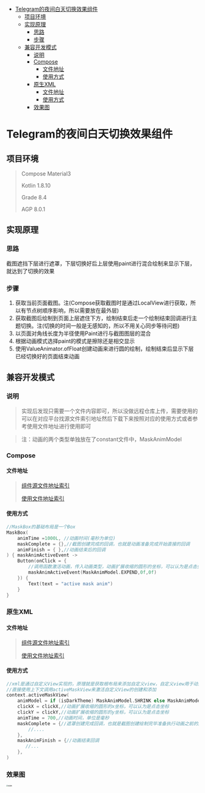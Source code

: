 - [Telegram的夜间白天切换效果组件](#telegram的夜间白天切换效果组件)
  - [项目环境](#项目环境)
  - [实现原理](#实现原理)
    - [思路](#思路)
    - [步骤](#步骤)
  - [兼容开发模式](#兼容开发模式)
    - [说明](#说明)
    - [Compose](#compose)
      - [文件地址](#文件地址)
      - [使用方式](#使用方式)
    - [原生XML](#原生xml)
      - [文件地址](#文件地址-1)
      - [使用方式](#使用方式-1)
    - [效果图](#效果图)


# Telegram的夜间白天切换效果组件


## 项目环境

>Compose Material3
>
>Kotlin 1.8.10
>
>Grade 8.4
>
>AGP 8.0.1

## 实现原理

### 思路

截图遮挡下层进行遮罩，下层切换好后上层使用paint进行混合绘制来显示下层，就达到了切换的效果

### 步骤

1. 获取当前页面截图。注(Compose获取截图时是通过LocalView进行获取，所以有节点树顺序影响，所以需要放在最外层)
2. 获取截图后绘制到页面上层遮住下方，绘制结束后走一个绘制结束回调进行主题切换。注(切换的时间一般是无感知的，所以不用关心同步等待问题)
3. 以页面对角线长度为半径使用Paint进行与截图图层的混合
4. 根据动画模式选择paint的模式是擦除还是相交显示
5. 使用ValueAnimator.ofFloat创建动画来进行圆的绘制，绘制结束后显示下层已经切换好的页面结束动画

## 兼容开发模式

### 说明

> 实现后发现只需要一个文件内容即可，所以没做远程仓库上传，需要使用的可以在对应平台找源文件索引地址然后下载下来按照对应的使用方式或者参考使用文件地址进行使用即可

> 注：动画的两个类型单独放在了constant文件中，MaskAnimModel

### Compose

#### 文件地址

> [组件源文件地址索引](https://github.com/setruth/MaskAnim/blob/master/app/src/main/java/com/setruth/themechange/components/MaskBox.kt)
>
> [使用文件地址索引](https://github.com/setruth/MaskAnim/blob/master/app/src/main/java/com/setruth/themechange/ui/screen/MaskBoxScreen.kt)

#### 使用方式

```kotlin
//MaskBox的基础布局是一个Box
MaskBox(
    animTime =1000L, //动画时间(毫秒为单位)
    maskComplete = {},//截图创建完成的回调，也就是动画准备完成开始直接的回调
    animFinish = { },//动画结束后的回调
) { maskAnimActiveEvent ->  
    Button(onClick = { 
        //调用函数激活动画，传入动画类型，动画扩展收缩的圆形的坐标，可以认为是点击坐标
        maskAnimActiveEvent(MaskAnimModel.EXPEND,0f,0f)
    }) {
        Text(text = "active mask anim")
    }
}
```



### 原生XML

#### 文件地址

>[组件源文件地址索引](https://github.com/setruth/MaskAnim/blob/master/app/src/main/java/com/setruth/themechange/components/MaskView.kt)
>
>[使用文件地址索引](https://github.com/setruth/MaskAnim/blob/master/app/src/main/java/com/setruth/themechange/ui/screen/MaskViewScreen.kt)

#### 使用方式

````kotlin
//xml是通过自定义View实现的，原理就是获取根布局来添加自定义view，自定义view用于动画遮罩和隐藏，所以不用局限在最外层
//直接使用上下文调用activeMaskView来激活自定义View的创建和添加
context.activeMaskView(
    animModel = if (isDarkTheme) MaskAnimModel.SHRINK else MaskAnimModel.EXPEND,//传入的动画类型 
    clickX = clickX,//动画扩展收缩的圆形的x坐标，可以认为是点击坐标
    clickY = clickY,//动画扩展收缩的圆形的y坐标，可以认为是点击坐标
    animTime = 700,//动画时间，单位是毫秒
    maskComplete = {//遮罩创建完成回调，也就是截图创建绘制完毕准备执行动画之前的回调
        //....
    },
    maskAnimFinish = {//动画结束回调
       //...
    },
)
````




### 效果图

<img src="./img/compose.gif" alt="效果图" style="zoom:25%;" />